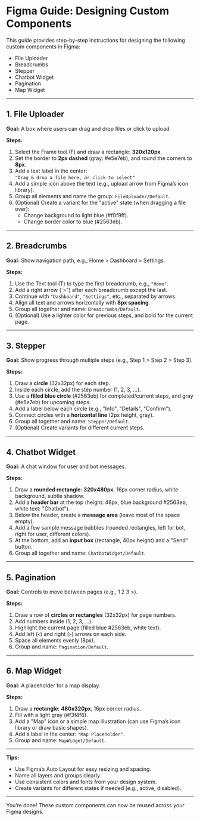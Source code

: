 # Figma Guide: Designing Custom Components

This guide provides step-by-step instructions for designing the following custom components in Figma:

- File Uploader
- Breadcrumbs
- Stepper
- Chatbot Widget
- Pagination
- Map Widget

---

## 1. File Uploader

**Goal:** A box where users can drag and drop files or click to upload.

**Steps:**
1. Select the Frame tool (F) and draw a rectangle: **320x120px**.
2. Set the border to **2px dashed** (gray: #e5e7eb), and round the corners to **8px**.
3. Add a text label in the center:  
   `"Drag & drop a file here, or click to select"`
4. Add a simple icon above the text (e.g., upload arrow from Figma’s icon library).
5. Group all elements and name the group: `FileUploader/Default`.
6. (Optional) Create a variant for the "active" state (when dragging a file over):  
   - Change background to light blue (#f0f9ff).
   - Change border color to blue (#2563eb).

---

## 2. Breadcrumbs

**Goal:** Show navigation path, e.g., Home > Dashboard > Settings.

**Steps:**
1. Use the Text tool (T) to type the first breadcrumb, e.g., `"Home"`.
2. Add a right arrow (`>") after each breadcrumb except the last.
3. Continue with `"Dashboard"`, `"Settings"`, etc., separated by arrows.
4. Align all text and arrows horizontally with **8px spacing**.
5. Group all together and name: `Breadcrumbs/Default`.
6. (Optional) Use a lighter color for previous steps, and bold for the current page.

---

## 3. Stepper

**Goal:** Show progress through multiple steps (e.g., Step 1 > Step 2 > Step 3).

**Steps:**
1. Draw a **circle** (32x32px) for each step.
2. Inside each circle, add the step number (1, 2, 3, ...).
3. Use a **filled blue circle** (#2563eb) for completed/current steps, and gray (#e5e7eb) for upcoming steps.
4. Add a label below each circle (e.g., "Info", "Details", "Confirm").
5. Connect circles with a **horizontal line** (2px height, gray).
6. Group all together and name: `Stepper/Default`.
7. (Optional) Create variants for different current steps.

---

## 4. Chatbot Widget

**Goal:** A chat window for user and bot messages.

**Steps:**
1. Draw a **rounded rectangle**: **320x480px**, 16px corner radius, white background, subtle shadow.
2. Add a **header bar** at the top (height: 48px, blue background #2563eb, white text: "Chatbot").
3. Below the header, create a **message area** (leave most of the space empty).
4. Add a few sample message bubbles (rounded rectangles, left for bot, right for user, different colors).
5. At the bottom, add an **input box** (rectangle, 40px height) and a "Send" button.
6. Group all together and name: `ChatbotWidget/Default`.

---

## 5. Pagination

**Goal:** Controls to move between pages (e.g., 1 2 3 >).

**Steps:**
1. Draw a row of **circles or rectangles** (32x32px) for page numbers.
2. Add numbers inside (1, 2, 3, ...).
3. Highlight the current page (filled blue #2563eb, white text).
4. Add left (`<`) and right (`>`) arrows on each side.
5. Space all elements evenly (8px).
6. Group and name: `Pagination/Default`.

---

## 6. Map Widget

**Goal:** A placeholder for a map display.

**Steps:**
1. Draw a **rectangle**: **480x320px**, 16px corner radius.
2. Fill with a light gray (#f3f4f6).
3. Add a "Map" icon or a simple map illustration (can use Figma’s icon library or draw basic shapes).
4. Add a label in the center: `"Map Placeholder"`.
5. Group and name: `MapWidget/Default`.

---

**Tips:**
- Use Figma’s Auto Layout for easy resizing and spacing.
- Name all layers and groups clearly.
- Use consistent colors and fonts from your design system.
- Create variants for different states if needed (e.g., active, disabled).

---

You’re done! These custom components can now be reused across your Figma designs. 